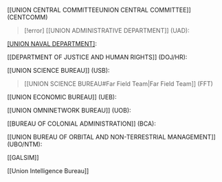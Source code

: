 
[[UNION CENTRAL COMMITTEEUNION CENTRAL COMMITTEE]] (CENTCOMM)

>[!error]
[[UNION ADMINISTRATIVE DEPARTMENT]] (UAD):

[[UNION NAVAL DEPARTMENT]](UN):

[[DEPARTMENT OF JUSTICE AND HUMAN RIGHTS]] (DOJ/HR):

[[UNION SCIENCE BUREAU]] (USB):
>[[UNION SCIENCE BUREAU#Far Field Team|Far Field Team]] (FFT)

[[UNION ECONOMIC BUREAU]] (UEB):

[[UNION OMNINETWORK BUREAU]] (UOB):

[[BUREAU OF COLONIAL ADMINISTRATION]] (BCA):

[[UNION BUREAU OF ORBITAL AND NON-TERRESTRIAL MANAGEMENT]] (UBO/NTM):

[[GALSIM]]

[[Union Intelligence Bureau]]